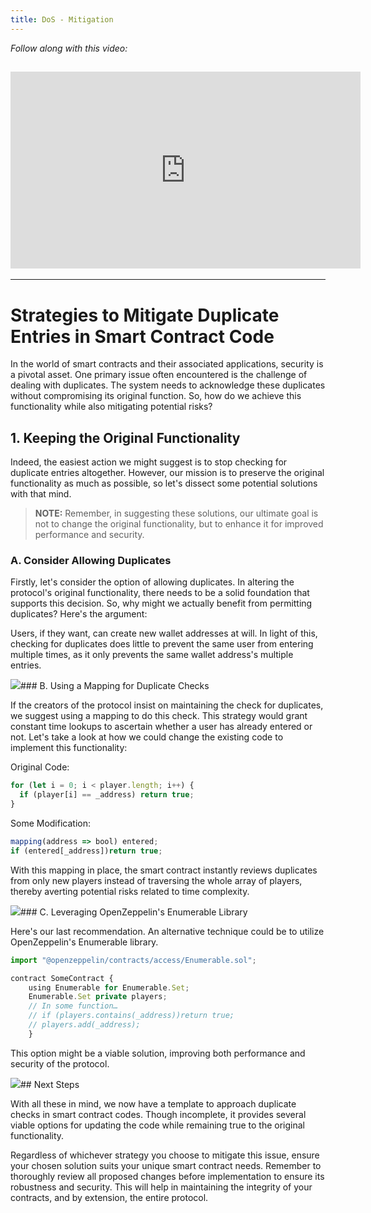 ```yaml
---
title: DoS - Mitigation
---
```


_Follow along with this video:_

## <iframe width="560" height="315" src="https://youtu.be/NpCFoZeXp8E" title="YouTube Player" frameborder="0" allow="accelerometer; autoplay; clipboard-write; encrypted-media; gyroscope; picture-in-picture; web-share" allowfullscreen></iframe>

---

# Strategies to Mitigate Duplicate Entries in Smart Contract Code

In the world of smart contracts and their associated applications, security is a pivotal asset. One primary issue often encountered is the challenge of dealing with duplicates. The system needs to acknowledge these duplicates without compromising its original function. So, how do we achieve this functionality while also mitigating potential risks?

## 1. Keeping the Original Functionality

Indeed, the easiest action we might suggest is to stop checking for duplicate entries altogether. However, our mission is to preserve the original functionality as much as possible, so let's dissect some potential solutions with that mind.

> **NOTE:** Remember, in suggesting these solutions, our ultimate goal is not to change the original functionality, but to enhance it for improved performance and security.

### A. Consider Allowing Duplicates

Firstly, let's consider the option of allowing duplicates. In altering the protocol's original functionality, there needs to be a solid foundation that supports this decision. So, why might we actually benefit from permitting duplicates? Here's the argument:

Users, if they want, can create new wallet addresses at will. In light of this, checking for duplicates does little to prevent the same user from entering multiple times, as it only prevents the same wallet address's multiple entries.

![](https://cdn.videotap.com/U40Y4UOf96RccTmlPQua-31.96.png)### B. Using a Mapping for Duplicate Checks

If the creators of the protocol insist on maintaining the check for duplicates, we suggest using a mapping to do this check. This strategy would grant constant time lookups to ascertain whether a user has already entered or not. Let's take a look at how we could change the existing code to implement this functionality:

Original Code:

```js
for (let i = 0; i < player.length; i++) {
  if (player[i] == _address) return true;
}
```

Some Modification:

```js
mapping(address => bool) entered;
if (entered[_address])return true;
```

With this mapping in place, the smart contract instantly reviews duplicates from only new players instead of traversing the whole array of players, thereby averting potential risks related to time complexity.

![](https://cdn.videotap.com/jAgeqw0BOdnWiWPCG0Kn-86.28.png)### C. Leveraging OpenZeppelin's Enumerable Library

Here's our last recommendation. An alternative technique could be to utilize OpenZeppelin's Enumerable library.

```js
import "@openzeppelin/contracts/access/Enumerable.sol";

contract SomeContract {
    using Enumerable for Enumerable.Set;
    Enumerable.Set private players;
    // In some function…
    // if (players.contains(_address))return true;
    // players.add(_address);
    }
```

This option might be a viable solution, improving both performance and security of the protocol.

![](https://cdn.videotap.com/HGAjhb2SQjm8rllHFWci-140.61.png)## Next Steps

With all these in mind, we now have a template to approach duplicate checks in smart contract codes. Though incomplete, it provides several viable options for updating the code while remaining true to the original functionality.

Regardless of whichever strategy you choose to mitigate this issue, ensure your chosen solution suits your unique smart contract needs. Remember to thoroughly review all proposed changes before implementation to ensure its robustness and security. This will help in maintaining the integrity of your contracts, and by extension, the entire protocol.
